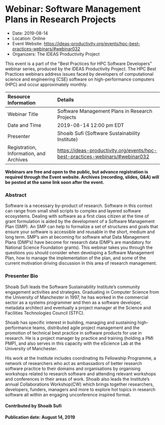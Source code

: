 













			   

<!-- Note: this label does NOT include the trailing colon -->





# Webinar: Software Management Plans in Research Projects

- Date: 2019-08-14
- Location: Online
- Event Website: https://ideas-productivity.org/events/hpc-best-practices-webinars/#webinar032
- Organizers: The IDEAS Productivity Project
			   
This event is a part of the "Best Practices for HPC Software
Developers" webinar series, produced by the IDEAS Productivity
Project. The HPC Best Practices webinars address issues faced by
developers of computational science and engineering (CSE) software on
high-performance computers (HPC) and occur approximately monthly.

Resource Information | Details
:--- | :---			   
Webinar Title | Software Management Plans in Research Projects
Date and Time | 2019-08-14 12:00 pm EDT
Presenter | Shoaib Sufi (Software Sustainability Institute)
Registration, Information, and Archives | 	<https://ideas-productivity.org/events/hpc-best-practices-webinars/#webinar032>	   

**Webinars are free and open to the public, but advance registration is required through the Event website. Archives (recording, slides, Q&A) will be posted at the same link soon after the event.**

### Abstract
<p>Software is a necessary by-product of research. Software in this
context can range from small shell scripts to complex and layered
software ecosystems. Dealing with software as a first class citizen at
the time of grant formulation is aided by the development of a
Software Management Plan (SMP). An SMP can help to formalize a set of
structures and goals that ensure your software is accessible and
reusable in the short, medium and long term. SMP’s aim at becoming for
software what Data Management Plans (DMP’s) have become for research
data (DMP’s are mandatory for National Science Foundation
grants). This webinar takes you through the questions you should
consider when developing a Software Management Plan, how to manage the
implementation of the plan, and some of the current motivation driving
discussion in this area of research management.</p>



### Presenter Bio
<p>Shoaib Sufi leads the Software
Sustainability Institute&#8217;s community engagement activities and
strategies. Graduating in Computer Science from the University of
Manchester in 1997, he has worked in the commercial sector as a
systems programmer and then as a software developer, metadata
architect and eventually a project manager at the Science and
Facilities Technologies Council (STFC).</p>

<p>Shoaib has specific interest in building, managing and sustaining
high-performance teams, distributed agile project management and the
promotion of technical best practice in software products for use in
research. He is a project manager by practice and training (holding a
PMI PMP), and also serves in this capacity with the eScience Lab at
the University of Manchester.</p>

<p>His work at the Institute includes coordinating its Fellowship
Programme, a network of researchers who act as ambassadors of better
research software practice to their domains and organisations by
organising workshops related to research software and attending
relevant workshops and conferences in their areas of work. Shoaib also
leads the Institute&#8217;s annual Collaborations Workshop(CW) which brings
together researchers, developers, funders, managers and more to
explore hot topics in research software all within an engaging
unconference inspired format.</p>


    

#### Contributed by Shoaib Sufi

#### Publication date: August 14, 2019

<!---
Publish: yes
Categories: skills
Topics: online learning
Level: 2
Prerequisites: default
Aggregate: none
--->






